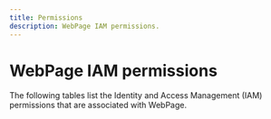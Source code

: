 ```yaml
---
title: Permissions
description: WebPage IAM permissions.
---
```


# WebPage IAM permissions

The following tables list the Identity and Access Management (IAM) permissions that are associated with WebPage.
